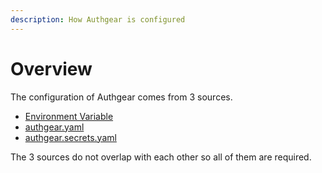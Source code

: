 ```yaml
---
description: How Authgear is configured
---
```


# Overview

The configuration of Authgear comes from 3 sources.

- [Environment Variable](env.md)
- [authgear.yaml](yaml.md)
- [authgear.secrets.yaml](secret-yaml.md)

The 3 sources do not overlap with each other so all of them are required.
